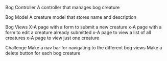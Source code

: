 Bog Controller
A controller that manages bog creature

Bog Model
A creature model that stores name and description

Bog Views
X-A page with a form to submit a new creature
x-A page with a form to edit a creature already submitted
x-A page to view a list of all creatures
x-A page to view just one creature

Challenge
Make a nav bar for navigating to the different bog views
Make a delete button for each bog creature